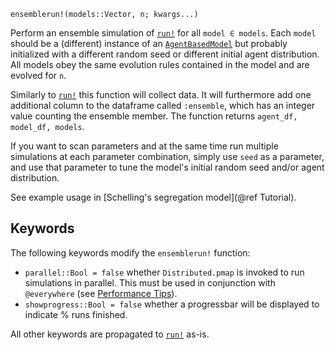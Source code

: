 ```
ensemblerun!(models::Vector, n; kwargs...)
```

Perform an ensemble simulation of [`run!`](@ref) for all `model ∈ models`. Each `model` should be a (different) instance of an [`AgentBasedModel`](@ref) but probably initialized with a different random seed or different initial agent distribution. All models obey the same evolution rules contained in  the model and are evolved for `n`.

Similarly to [`run!`](@ref) this function will collect data. It will furthermore add one additional column to the dataframe called `:ensemble`, which has an integer value counting the ensemble member. The function returns `agent_df, model_df, models`.

If you want to scan parameters and at the same time run multiple simulations at each parameter combination, simply use `seed` as a parameter, and use that parameter to tune the model's initial random seed and/or agent distribution.

See example usage in [Schelling's segregation model](@ref Tutorial).

## Keywords

The following keywords modify the `ensemblerun!` function:

  * `parallel::Bool = false` whether `Distributed.pmap` is invoked to run simulations in parallel. This must be used in conjunction with `@everywhere` (see [Performance Tips](@ref)).
  * `showprogress::Bool = false` whether a progressbar will be displayed to indicate % runs finished.

All other keywords are propagated to [`run!`](@ref) as-is.
